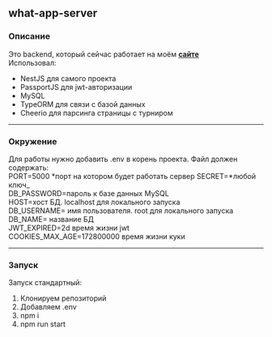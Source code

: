 ## what-app-server

### Описание

Это backend, который сейчас работает на моём [**сайте**](https://4gk-base.andvarif.ru/)  
Использовал:

- NestJS для самого проекта
- PassportJS для jwt-авторизации
- MySQL
- TypeORM для связи с базой данных
- Cheerio для парсинга страницы с турниром

---

### Окружение

Для работы нужно добавить .env в корень проекта.
Файл должен содержать:  
PORT=5000 *порт на котором будет работать сервер
SECRET=*любой ключ\_  
DB_PASSWORD=пароль к базе данных MySQL  
HOST=хост БД. localhost для локального запуска  
DB_USERNAME= имя пользователя. root для локального запуска  
DB_NAME= название БД  
JWT_EXPIRED=2d время жизни jwt  
COOKIES_MAX_AGE=172800000 время жизни куки

---

### Запуск

Запуск стандартный:

1. Клонируем репозиторий
2. Добавляем .env
3. npm i
4. npm run start
